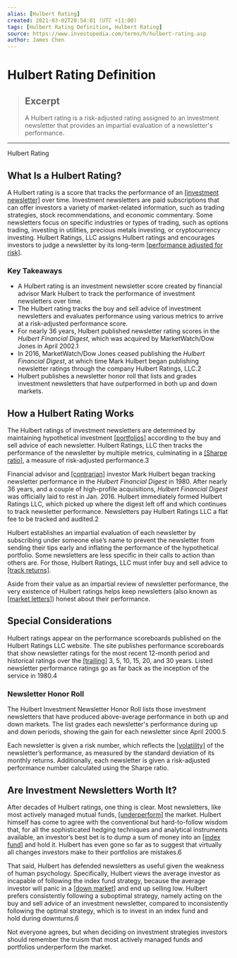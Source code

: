 ```yaml
---
alias: [Hulbert Rating]
created: 2021-03-02T20:54:01 (UTC +11:00)
tags: [Hulbert Rating Definition, Hulbert Rating]
source: https://www.investopedia.com/terms/h/hulbert-rating.asp
author: James Chen
---
```


# Hulbert Rating Definition

> ## Excerpt
> A Hulbert rating is a risk-adjusted rating assigned to an investment newsletter that provides an impartial evaluation of a newsletter's performance.

---

Hulbert Rating
## What Is a Hulbert Rating?

A Hulbert rating is a score that tracks the performance of an [[investment newsletter]](https://www.investopedia.com/terms/i/investment-advice.asp) over time. Investment newsletters are paid subscriptions that can offer investors a variety of market-related information, such as trading strategies, stock recommendations, and economic commentary. Some newsletters focus on specific industries or types of trading, such as options trading, investing in utilities, precious metals investing, or cryptocurrency investing. Hulbert Ratings, LLC assigns Hulbert ratings and encourages investors to judge a newsletter by its long-term [[performance adjusted for risk]](https://www.investopedia.com/terms/r/riskadjustedreturn.asp).

### Key Takeaways

-   A Hulbert rating is an investment newsletter score created by financial advisor Mark Hulbert to track the performance of investment newsletters over time.
-   The Hulbert rating tracks the buy and sell advice of investment newsletters and evaluates performance using various metrics to arrive at a risk-adjusted performance score.
-   For nearly 36 years, Hulbert published newsletter rating scores in the _Hulbert Financial Digest_, which was acquired by MarketWatch/Dow Jones in April 2002.1
-   In 2016, MarketWatch/Dow Jones ceased publishing the _Hulbert Financial Digest_, at which time Mark Hulbert began publishing newsletter ratings through the company Hulbert Ratings, LLC.2
-   Hulbert publishes a newsletter honor roll that lists and grades investment newsletters that have outperformed in both up and down markets.

## How a Hulbert Rating Works

The Hulbert ratings of investment newsletters are determined by maintaining hypothetical investment [[portfolios]](https://www.investopedia.com/terms/p/portfolio.asp) according to the buy and sell advice of each newsletter. Hulbert Ratings, LLC then tracks the performance of the newsletter by multiple metrics, culminating in a [[Sharpe ratio]](https://www.investopedia.com/terms/s/sharperatio.asp), a measure of risk-adjusted performance.3

Financial advisor and [[contrarian]](https://www.investopedia.com/terms/c/contrarian.asp) investor Mark Hulbert began tracking newsletter performance in the _Hulbert Financial Digest_ in 1980. After nearly 36 years, and a couple of high-profile acquisitions, _Hulbert Financial Digest_ was officially laid to rest in Jan. 2016. Hulbert immediately formed Hulbert Ratings LLC, which picked up where the digest left off and which continues to track newsletter performance. Newsletters pay Hulbert Ratings LLC a flat fee to be tracked and audited.2

Hulbert establishes an impartial evaluation of each newsletter by subscribing under someone else’s name to prevent the newsletter from sending their tips early and inflating the performance of the hypothetical portfolio. Some newsletters are less specific in their calls to action than others are. For those, Hulbert Ratings, LLC must infer buy and sell advice to [[track returns]](https://www.investopedia.com/articles/stocks/11/6-ways-improve-portfolio-returns.asp).

Aside from their value as an impartial review of newsletter performance, the very existence of Hulbert ratings helps keep newsletters (also known as [[market letters]](https://www.investopedia.com/terms/m/market-letter.asp)) honest about their performance.

## Special Considerations

Hulbert ratings appear on the performance scoreboards published on the Hulbert Ratings LLC website. The site publishes performance scoreboards that show newsletter ratings for the most recent 12-month period and historical ratings over the [[trailing]](https://www.investopedia.com/terms/t/trailing.asp) 3, 5, 10, 15, 20, and 30 years. Listed newsletter performance ratings go as far back as the inception of the service in 1980.4

### Newsletter Honor Roll

The Hulbert Investment Newsletter Honor Roll lists those investment newsletters that have produced above-average performance in both up and down markets. The list grades each newsletter's performance during up and down periods, showing the gain for each newsletter since April 2000.5

Each newsletter is given a risk number, which reflects the [[volatility]](https://www.investopedia.com/terms/v/volatility.asp) of the newsletter’s performance, as measured by the standard deviation of its monthly returns. Additionally, each newsletter is given a risk-adjusted performance number calculated using the Sharpe ratio.

## Are Investment Newsletters Worth It?

After decades of Hulbert ratings, one thing is clear. Most newsletters, like most actively managed mutual funds, [[underperform]](https://www.investopedia.com/terms/u/underperform.asp) the market. Hulbert himself has come to agree with the conventional but hard-to-follow wisdom that, for all the sophisticated hedging techniques and analytical instruments available, an investor’s best bet is to dump a sum of money into an [[index fund]](https://www.investopedia.com/terms/i/indexfund.asp) and hold it. Hulbert has even gone so far as to suggest that virtually all changes investors make to their portfolios are mistakes.6

That said, Hulbert has defended newsletters as useful given the weakness of human psychology. Specifically, Hulbert views the average investor as incapable of following the index fund strategy, because the average investor will panic in a [[down market]](https://www.investopedia.com/terms/b/bearmarket.asp) and end up selling low. Hulbert prefers consistently following a suboptimal strategy, namely acting on the buy and sell advice of an investment newsletter, compared to inconsistently following the optimal strategy, which is to invest in an index fund and hold during downturns.6

Not everyone agrees, but when deciding on investment strategies investors should remember the truism that most actively managed funds and portfolios underperform the market.
